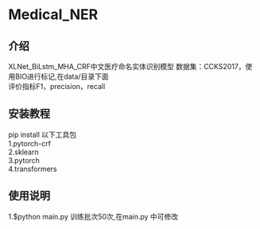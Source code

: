 # Medical_NER  
## 介绍  
XLNet_BiLstm_MHA_CRF中文医疗命名实体识别模型 数据集：CCKS2017，使用BIO进行标记,在data/目录下面  
评价指标F1，precision，recall  
## 安装教程  
pip install 以下工具包  
1.pytorch-crf  
2.sklearn  
3.pytorch  
4.transformers  
## 使用说明  
1.$python main.py 训练批次50次,在main.py 中可修改  
